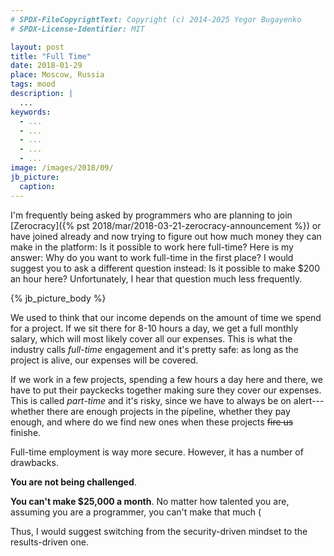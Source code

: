 ```yaml
---
# SPDX-FileCopyrightText: Copyright (c) 2014-2025 Yegor Bugayenko
# SPDX-License-Identifier: MIT

layout: post
title: "Full Time"
date: 2018-01-29
place: Moscow, Russia
tags: mood
description: |
  ...
keywords:
  - ...
  - ...
  - ...
  - ...
  - ...
image: /images/2018/09/
jb_picture:
  caption:
---
```


I'm frequently being asked by programmers who are planning to join
[Zerocracy]({% pst 2018/mar/2018-03-21-zerocracy-announcement %})
or have joined already and now trying to figure out how much money they can make in the platform:
Is it possible to work here full-time? Here is my answer: Why do you want
to work full-time in the first place? I would suggest
you to ask a different question instead: Is it possible to make
$200 an hour here? Unfortunately, I hear that question much less frequently.

<!--more-->

{% jb_picture_body %}

We used to think that our income depends on the amount of time we spend
for a project. If we sit there for 8-10 hours a day, we get a full
monthly salary, which will most likely cover all our expenses. This
is what the industry calls _full-time_ engagement and it's pretty safe:
as long as the project is alive, our expenses will be covered.

If we work in a few projects, spending a few hours a day here and there,
we have to put their payckecks together making sure they cover our
expenses. This is called _part-time_ and it's risky, since we have
to always be on alert---whether there are enough projects in the pipeline,
whether they pay enough, and where do we find new ones when these projects
~~fire us~~ finishe.

Full-time employment is way more secure. However, it has a number of drawbacks.

**You are not being challenged**.

**You can't make $25,000 a month**.
No matter how talented you are, assuming you are a programmer, you can't make
that much (

Thus, I would suggest switching from the security-driven mindset to the
results-driven one.
